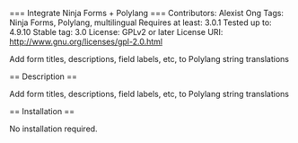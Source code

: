 === Integrate Ninja Forms + Polylang ===
Contributors: Alexist Ong
Tags: Ninja Forms, Polylang, multilingual
Requires at least: 3.0.1
Tested up to: 4.9.10
Stable tag: 3.0
License: GPLv2 or later
License URI: http://www.gnu.org/licenses/gpl-2.0.html

Add form titles, descriptions, field labels, etc, to Polylang string translations

== Description ==

Add form titles, descriptions, field labels, etc, to Polylang string translations

== Installation ==

No installation required.